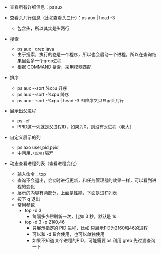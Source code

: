 - 查看所有详细信息：ps aux

- 查看头几行信息（比如查看头三行）：ps aux | head -3
  - 包含头，所以其实是头两行
- 搜索
  - ps aux | grep java
  - 由于搜索，执行的也是一个程序，所以也会启动一个进程。所以在查询结果里会多一个grep进程
  - 根据 COMMAND 搜索，采用模糊匹配
- 排序
  - ps aux --sort %cpu 升序
  - ps aux --sort -%cpu 降序
  - ps aux --sort -%cpu | head -3 即降序又只显示头几行


- 展示出父进程
  - ps -ef 
  - PPID这一列就是父进程ID，如果为0，则没有父进程（老大）

- 自定义展示的列
  - ps axo  user,pid,ppid
  - 中间用`,(逗号)`隔开


- 动态查看进程列表（查看进程变化）
  - 输入命令：top
  - 查询不会退出，会实时进行更新，和任务管理器的效果一样，可以看到进程的变化
  - 展示的内容有两部分，上面是性能，下面是进程列表
  - 按下 q 退出
  - 常用参数
    - top -d 3
      - 每隔多少秒刷新一次，比如 3 秒，默认是 1s
    - top -d 3 -p 2160,46
      - 只展示指定的 PID 进程，比如 只展示PID为2160和46的进程
      - 可以和 -d 联合使用，也可以单独使用
      - 如果不知道 某个进程的PID，可能需要 ps 利用 grep 先过滤查询一下
 